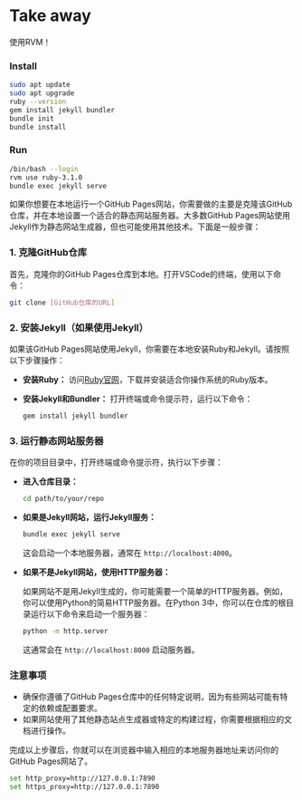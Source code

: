 # Take away
使用RVM！
### Install
```bash
sudo apt update
sudo apt upgrade
ruby --version
gem install jekyll bundler
bundle init
bundle install
```

### Run
```bash
/bin/bash --login
rvm use ruby-3.1.0
bundle exec jekyll serve
```

如果你想要在本地运行一个GitHub Pages网站，你需要做的主要是克隆该GitHub仓库，并在本地设置一个适合的静态网站服务器。大多数GitHub Pages网站使用Jekyll作为静态网站生成器，但也可能使用其他技术。下面是一般步骤：

### 1. 克隆GitHub仓库
首先，克隆你的GitHub Pages仓库到本地。打开VSCode的终端，使用以下命令：

```bash
git clone [GitHub仓库的URL]
```

### 2. 安装Jekyll（如果使用Jekyll）
如果该GitHub Pages网站使用Jekyll，你需要在本地安装Ruby和Jekyll。请按照以下步骤操作：

- **安装Ruby：** 访问[Ruby官网](https://www.ruby-lang.org/)，下载并安装适合你操作系统的Ruby版本。
- **安装Jekyll和Bundler：** 打开终端或命令提示符，运行以下命令：

  ```bash
  gem install jekyll bundler
  ```

### 3. 运行静态网站服务器
在你的项目目录中，打开终端或命令提示符，执行以下步骤：

- **进入仓库目录：**
  
  ```bash
  cd path/to/your/repo
  ```

- **如果是Jekyll网站，运行Jekyll服务：**

  ```bash
  bundle exec jekyll serve
  ```

  这会启动一个本地服务器，通常在 `http://localhost:4000`。

- **如果不是Jekyll网站，使用HTTP服务器：**
  
  如果网站不是用Jekyll生成的，你可能需要一个简单的HTTP服务器。例如，你可以使用Python的简易HTTP服务器。在Python 3中，你可以在仓库的根目录运行以下命令来启动一个服务器：

  ```bash
  python -m http.server
  ```

  这通常会在 `http://localhost:8000` 启动服务器。

### 注意事项
- 确保你遵循了GitHub Pages仓库中的任何特定说明，因为有些网站可能有特定的依赖或配置要求。
- 如果网站使用了其他静态站点生成器或特定的构建过程，你需要根据相应的文档进行操作。

完成以上步骤后，你就可以在浏览器中输入相应的本地服务器地址来访问你的GitHub Pages网站了。

```sh
set http_proxy=http://127.0.0.1:7890
set https_proxy=http://127.0.0.1:7890
```